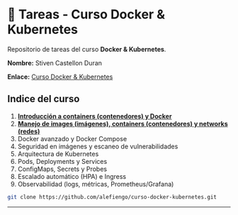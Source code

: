 # 🐳 Tareas - Curso Docker & Kubernetes
Repositorio de tareas del curso **Docker & Kubernetes**.

**Nombre:** Stiven Castellon Duran

**Enlace:** [Curso Docker & Kubernetes](https://www.i-quattro.com/product-page/dok-kub-001)

## Indice del curso
1. **[Introducción a containers (contenedores) y Docker](https://iquattrogroup.com/mod/url/view.php?id=1251)**
2. **[Manejo de images (imágenes), containers (contenedores) y networks (redes)](https://iquattrogroup.com/mod/url/view.php?id=1254)**
3. Docker avanzado y Docker Compose
4. Seguridad en imágenes y escaneo de vulnerabilidades
5. Arquitectura de Kubernetes
6. Pods, Deployments y Services
7. ConfigMaps, Secrets y Probes
8. Escalado automático (HPA) e Ingress
9. Observabilidad (logs, métricas, Prometheus/Grafana)



```bash
git clone https://github.com/alefiengo/curso-docker-kubernetes.git
```

---



